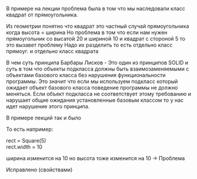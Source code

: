 В примере на лекции проблема была в том что мы наследовали класс квадрат от прямоугольника.

Из геометрии понятно что квадрат это частный случай прямоугольника когда высота = ширина 
Но проблема в том что если нам нужен прямоугольник со высатой 20 и шириной 10 и квадрат с стороной 5 то это вызавет проблему 
Надо их разделить то есть отдельно класс прямоуг. и отдельно класс квадрата

В чем суть принципа Барбары Лисков - 
Это один из принципов SOLID и суть в том что объекты подкласса должны быть взаимозаменяемыми с объектами базового класса без нарушения функциональности программы. 
Это значит что если мы используем подкласс который ожидает объект базового класса поведение программы не должно меняться. 
Если объект подкласса не соответствует этому требованию и нарушает общие ожидания установленные базовым классом то у нас идет нарушение этого принципа.

В примере лекций так и было 

То есть например: 

rect = Square(5)  
rect.width = 10

ширина изменится на 10 но высота тоже изменится на 10
-> Проблема


Исправлено (свойствами)

